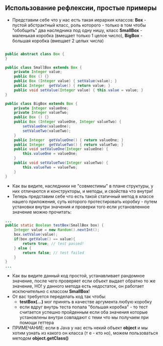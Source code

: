 ## Использование рефлексии, простые примеры

* Представим себе что у нас есть такая иерархия классов: **Box** - пустой абстрактный класс, роль которого - только в том чтобы "обобщить" два наследника под одну нишу, класс **SmallBox** - маленькая коробка (вмещает только 1 целое число), **BigBox** - большая коробка (вмещает 2 целых числа)

```java

public abstract class Box {
}

public class SmallBox extends Box {
    private Integer value;
    public Box () {}
    public Box (Integer value) { setValue(value); }
    public Integer  getValue() { return value; }
    public void setValue(Integer value) { this.value = value; }
}

public class BigBox extends Box {
    private Integer valueOne;
    private Integer valueTwo;
    public Box () {}
    public Box (Integer valueOne, Integer valueTwo) { 
        setValueOne(valueOne); 
        setValueTwo(valueTwo); 
    }
    public Integer  getValueOne() { return valueOne; }
    public Integer  getValueTwo() { return valueTwo; }
    public void setValueOne(Integer valueOne) {      
        this.valueOne = valueOne; 
    }
    public void setValueTwo(Integer valueTwo) {      
        this.valueTwo = valueTwo; 
    }
}

```

* Как вы видите, наследники не "совместимы" в плане структуры, у них отличаются и конструкторы, и методы, и свойства что внутри!
* Теперь представим себе что есть такой статичный метод в классе нашего приложения, суть которого протестировать коробку - путем установки внутри значения и проверки того если установленное значение можно прочитать:
  
```java
...
public static Boolean testBox(SmallBox box) {
    Integer value = new Random().nextInt();
    box.setValue(value);
    if(box.getValue() == value){
        return true; // test passed!
    } else {
        return false; // test failed
    }
}
...

```  
* Как вы видите данный код простой, устанавливает рандомное значение, после чего проверяет если объект выдает обратно то же значение, НО! у данного метода есть недостаток, он работает исключительно с классом **SmallBox**!
* От вас требуется переделать код так чтобы:
  * **testBox(...)** мог  принять в качестве аргумента любую коробку
  * если вдруг внутрь теста попала "большая коробка" - то тест считается успешно пройденным если оба значения которые установлены внутри совпадают с теми что мы получаем при помощи геттера
* ПРИМЕЧАНИЕ: если в Java у нас есть некий объект **object** и мы хотим узнать из какого он класса (т е - кто но), можем пользоваться методом **object.getClass()**

